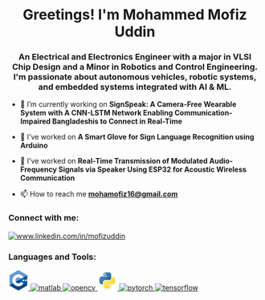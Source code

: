 <h1 align="center">Greetings! I'm Mohammed Mofiz Uddin</h1>
<h3 align="center">An Electrical and Electronics Engineer with a major in VLSI Chip Design and a Minor in Robotics and Control Engineering. I'm passionate about autonomous vehicles, robotic systems, and embedded systems integrated with AI & ML.</h3>

- 🔭 I’m currently working on **SignSpeak: A Camera-Free Wearable System with A CNN-LSTM Network Enabling Communication-Impaired Bangladeshis to Connect in Real-Time**

- 👯 I've worked on **A Smart Glove for Sign Language Recognition using Arduino**

- 🤝 I've worked on **Real-Time Transmission of Modulated Audio-Frequency Signals via Speaker Using ESP32 for Acoustic Wireless Communication**

- 📫 How to reach me **mohamofiz16@gmail.com**

<h3 align="left">Connect with me:</h3>
<p align="left">
<a href="https://www.linkedin.com/in/mofizuddin" target="blank"><img align="center" src="https://raw.githubusercontent.com/rahuldkjain/github-profile-readme-generator/master/src/images/icons/Social/linked-in-alt.svg" alt="www.linkedin.com/in/mofizuddin" height="30" width="40" /></a>
</p>

<h3 align="left">Languages and Tools:</h3>
<p align="left"> <a href="https://www.w3schools.com/cpp/" target="_blank" rel="noreferrer"> <img src="https://raw.githubusercontent.com/devicons/devicon/master/icons/cplusplus/cplusplus-original.svg" alt="cplusplus" width="40" height="40"/> </a> <a href="https://www.mathworks.com/" target="_blank" rel="noreferrer"> <img src="https://upload.wikimedia.org/wikipedia/commons/2/21/Matlab_Logo.png" alt="matlab" width="40" height="40"/> </a> <a href="https://opencv.org/" target="_blank" rel="noreferrer"> <img src="https://www.vectorlogo.zone/logos/opencv/opencv-icon.svg" alt="opencv" width="40" height="40"/> </a> <a href="https://www.python.org" target="_blank" rel="noreferrer"> <img src="https://raw.githubusercontent.com/devicons/devicon/master/icons/python/python-original.svg" alt="python" width="40" height="40"/> </a> <a href="https://pytorch.org/" target="_blank" rel="noreferrer"> <img src="https://www.vectorlogo.zone/logos/pytorch/pytorch-icon.svg" alt="pytorch" width="40" height="40"/> </a> <a href="https://www.tensorflow.org" target="_blank" rel="noreferrer"> <img src="https://www.vectorlogo.zone/logos/tensorflow/tensorflow-icon.svg" alt="tensorflow" width="40" height="40"/> </a> </p>
